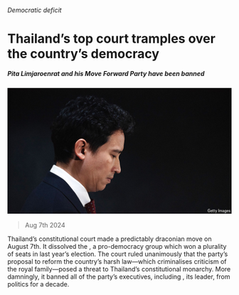 ###### Democratic deficit

# Thailand’s top court tramples over the country’s democracy 

##### Pita Limjaroenrat and his Move Forward Party have been banned 

![image](images/20240810_ASP001.jpg) 

> Aug 7th 2024 

Thailand’s constitutional court made a predictably draconian move on August 7th. It dissolved the , a pro-democracy group which won a plurality of seats in last year’s election. The court ruled unanimously that the party’s proposal to reform the country’s harsh  law—which criminalises criticism of the royal family—posed a threat to Thailand’s constitutional monarchy. More damningly, it banned all of the party’s executives, including , its leader, from politics for a decade. 

